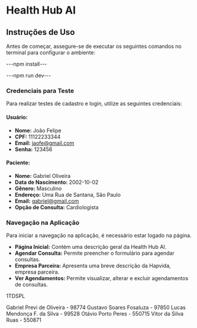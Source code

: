 # Health Hub AI

## Instruções de Uso

Antes de começar, assegure-se de executar os seguintes comandos no terminal para configurar o ambiente:

---npm install---

---npm run dev---

### Credenciais para Teste

Para realizar testes de cadastro e login, utilize as seguintes credenciais:

#### Usuário:
- **Nome:** João Felipe
- **CPF:** 11122233344
- **Email:** jaofe@gmail.com
- **Senha:** 123456

#### Paciente:
- **Nome:** Gabriel Oliveira
- **Data de Nascimento:** 2002-10-02
- **Gênero:** Masculino
- **Endereço:** Uma Rua de Santana, São Paulo
- **Email:** gabriel@gmail.com
- **Opção de Consulta:** Cardiologista

### Navegação na Aplicação

Para iniciar a navegação na aplicação, é necessário estar logado na página.

- **Página Inicial:** Contém uma descrição geral da Health Hub AI.
- **Agendar Consulta:** Permite preencher o formulário para agendar consultas.
- **Empresa Parceira:** Apresenta uma breve descrição da Hapvida, empresa parceira.
- **Ver Agendamentos:** Permite visualizar, alterar e excluir agendamentos de consultas.


1TDSPL



Gabriel Previ de Oliveira - 98774
Gustavo Soares Fosaluza - 97850
Lucas Mendonça F. da Silva - 99528
Otávio Porto Peres - 550715
Vitor da Silva Ruas - 550871 




